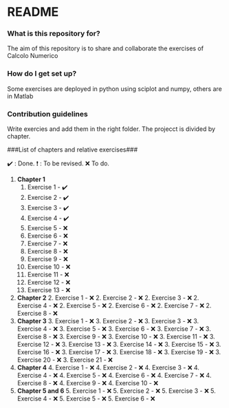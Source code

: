 # README #

### What is this repository for? ###

The aim of this repository is to share and collaborate the exercises of Calcolo Numerico

### How do I get set up? ###

Some exercises are deployed in python using sciplot and numpy, others are in Matlab

### Contribution guidelines ###
Write exercies and add them in the right folder.
The projecct is divided by chapter.

###List of chapters and relative exercises###

:heavy_check_mark: : Done.
:heavy_exclamation_mark: : To be revised.
:x: To do.

1. **Chapter 1**
    1. Exercise 1 - :heavy_check_mark:
    1. Exercise 2 - :heavy_check_mark:
    1. Exercise 3 - :heavy_check_mark:
    1. Exercise 4 - :heavy_check_mark:
    1. Exercise 5 - :x:
    1. Exercise 6 - :x:
    1. Exercise 7 - :x:
    1. Exercise 8 - :x:
    1. Exercise 9 - :x:
    1. Exercise 10 - :x:
    1. Exercise 11 - :x:
    1. Exercise 12 - :x:
    1. Exercise 13 - :x:
2. **Chapter 2**
    2. Exercise 1 - :x:
    2. Exercise 2 - :x:
    2. Exercise 3 - :x:
    2. Exercise 4 - :x:
    2. Exercise 5 - :x:
    2. Exercise 6 - :x:
    2. Exercise 7 - :x:
    2. Exercise 8 - :x:
3. **Chapter 3**
    3. Exercise 1 - :x:
    3. Exercise 2 - :x:
    3. Exercise 3 - :x:
    3. Exercise 4 - :x:
    3. Exercise 5 - :x:
    3. Exercise 6 - :x:
    3. Exercise 7 - :x:
    3. Exercise 8 - :x:
    3. Exercise 9 - :x:
    3. Exercise 10 - :x:
    3. Exercise 11 - :x:
    3. Exercise 12 - :x:
    3. Exercise 13 - :x:
    3. Exercise 14 - :x:
    3. Exercise 15 - :x:
    3. Exercise 16 - :x:
    3. Exercise 17 - :x:
    3. Exercise 18 - :x:
    3. Exercise 19 - :x:
    3. Exercise 20 - :x:
    3. Exercise 21 - :x:
4. **Chapter 4**
    4. Exercise 1 - :x:
    4. Exercise 2 - :x:
    4. Exercise 3 - :x:
    4. Exercise 4 - :x:
    4. Exercise 5 - :x:
    4. Exercise 6 - :x:
    4. Exercise 7 - :x:
    4. Exercise 8 - :x:
    4. Exercise 9 - :x:
    4. Exercise 10 - :x:
5. **Chapter 5 and 6**
    5. Exercise 1 - :x:
    5. Exercise 2 - :x:
    5. Exercise 3 - :x:
    5. Exercise 4 - :x:
    5. Exercise 5 - :x:
    5. Exercise 6 - :x:
